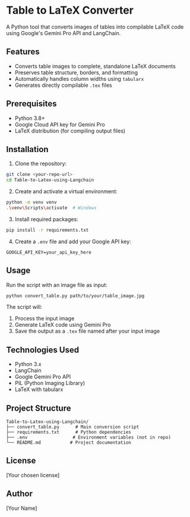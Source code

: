 # Table to LaTeX Converter

A Python tool that converts images of tables into compilable LaTeX code using Google's Gemini Pro API and LangChain.

## Features

- Converts table images to complete, standalone LaTeX documents
- Preserves table structure, borders, and formatting
- Automatically handles column widths using `tabularx`
- Generates directly compilable `.tex` files

## Prerequisites

- Python 3.8+
- Google Cloud API key for Gemini Pro
- LaTeX distribution (for compiling output files)

## Installation

1. Clone the repository:
```bash
git clone <your-repo-url>
cd Table-to-Latex-using-Langchain
```

2. Create and activate a virtual environment:
```bash
python -m venv venv
.\venv\Scripts\activate  # Windows
```

3. Install required packages:
```bash
pip install -r requirements.txt
```

4. Create a `.env` file and add your Google API key:
```
GOOGLE_API_KEY=your_api_key_here
```

## Usage

Run the script with an image file as input:
```bash
python convert_table.py path/to/your/table_image.jpg
```

The script will:
1. Process the input image
2. Generate LaTeX code using Gemini Pro
3. Save the output as a `.tex` file named after your input image

## Technologies Used

- Python 3.x
- LangChain
- Google Gemini Pro API
- PIL (Python Imaging Library)
- LaTeX with tabularx

## Project Structure

```
Table-to-Latex-using-Langchain/
├── convert_table.py      # Main conversion script
├── requirements.txt      # Python dependencies
├── .env                 # Environment variables (not in repo)
└── README.md           # Project documentation
```

## License

[Your chosen license]

## Author

[Your Name]
